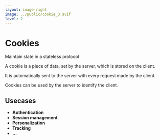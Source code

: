 ```yaml
---
layout: image-right
image: ../public/cookie_3.avif
level: 2
---
```


# Cookies

Maintain state in a stateless protocol

A cookie is a piece of data, <span class="text-purple-400">set by the server</span>, which is <span class="text-cyan-400">stored on the client</span>.

It is <span class="text-teal-400">automatically</span> sent to the server with every request made by the client.

Cookies can be used by the server to identify the client.

## Usecases

- **Authentication**
- **Session management**
- **Personalization**
- **Tracking**
- **…**


